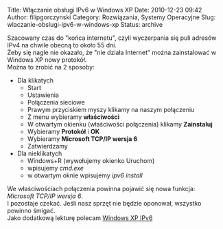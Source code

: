 Title: Włączanie obsługi IPv6 w Windows XP
Date: 2010-12-23 09:42
Author: filipgorczynski
Category: Rozwiązania, Systemy Operacyjne
Slug: wlaczanie-obslugi-ipv6-w-windows-xp
Status: archive

Szacowany czas do "końca internetu", czyli wyczerpania się puli adresów IPv4 na chwile obecną to około 55 dni.  
Żeby się nagle nie okazało, że "nie działa Internet" można zainstalować w Windows XP nowy protokół.  
Można to zrobić na 2 sposoby:

-   Dla klikatych
    -   Start
    -   Ustawienia
    -   Połączenia sieciowe
    -   Prawym przyciskiem myszy klikamy na naszym połączeniu
    -   Z menu wybieramy **właściwości**
    -   W otwartym okienku (właściwości połączenia) klikamy **Zainstaluj**
    -   Wybieramy **Protokół** i **OK**
    -   Wybieramy **Microsoft TCP/IP wersja 6**
    -   Zatwierdzamy
-   Dla nieklikatych
    -   Windows+R (wywołujemy okienko Uruchom)
    -   wpisujemy *cmd.exe*
    -   w otwartym oknie wpisujemy *ipv6 install*

We właściwościach połączenia powinna pojawić się nowa funkcja: *Microsoft TCP/IP wersja 6*.  
I pozostaje czekać. Jeśli nasz sprzęt nie będzie oponował, wszystko powinno śmigać.  
Jako dodatkową lekturę polecam [Windows XP IPv6](http://ipv6int.net/systems/windows_xp-ipv6.html)

